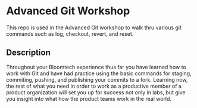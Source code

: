 # Advanced Git Workshop

This repo is used in the Advanced Git workshop to walk thru various git commands such as log, checkout, revert, and reset.

## Description

Throughout your Bloomtech experience thus far you have learned how to work with Git and have had practice using the basic commands for staging, commiting, pushing, and publishing your commits to a fork. Learning now, the rest of what you need in order to work as a productive member of a product organization will set you up for success not only in labs, but give you insight into what how the product teams work in the real world.

